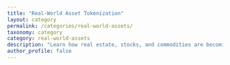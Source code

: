 ```yaml
---
title: "Real-World Asset Tokenization"
layout: category
permalink: /categories/real-world-assets/
taxonomy: category
category: real-world-assets
description: "Learn how real estate, stocks, and commodities are becoming tokenized and tradable on the blockchain."
author_profile: false
---
```



